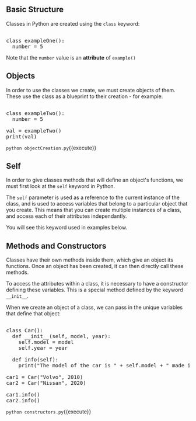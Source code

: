 ## Basic Structure

Classes in Python are created using the `class` keyword:

<pre class="file" data-filename="snippet.py" data-target="replace">

class exampleOne():
  number = 5
</pre>

Note that the `number` value is an <b>attribute</b> of `example()`
<br>

## Objects

In order to use the classes we create, we must create objects of them. These use the class as a blueprint to their creation - for example:

<pre class="file" data-filename="objectCreation.py" data-target="replace">

class exampleTwo():
  number = 5
  
val = exampleTwo()
print(val)
</pre>

`python objectCreation.py`{{execute}}

## Self

In order to give classes methods that will define an object's functions, we must first look at the `self` keyword in Python.

The `self` parameter is used as a reference to the current instance of the class, and is used to access variables that belong to a particular object that you create. This means that you can create multiple instances of a class, and access each of their attributes independantly. 

You will see this keyword used in examples below.

## Methods and Constructors

Classes have their own methods inside them, which give an object its functions. Once an object has been created, it can then directly call these methods. 

To access the attributes within a class, it is necessary to have a constructor defining these variables. This is a special method defined by the keyword `__init__`.

When we create an object of a class, we can pass in the unique variables that define that object:

<pre class="file" data-filename="constructors.py" data-target="replace">

class Car():
  def __init__(self, model, year):
    self.model = model
    self.year = year

  def info(self):
    print("The model of the car is " + self.model + " made in " + self.year)

car1 = Car("Volvo", 2010)
car2 = Car("Nissan", 2020)

car1.info()
car2.info()
</pre>

`python constructors.py`{{execute}}


